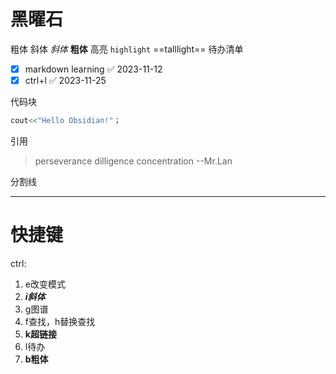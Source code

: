 # 黑曜石

粗体 斜体 *斜体*  **粗体**
高亮 `highlight`
==talllight==
待办清单
- [x] markdown learning ✅ 2023-11-12
- [x] ctrl+l ✅ 2023-11-25

代码块
```c++
cout<<"Hello Obsidian!"；
```
引用
>perseverance
>dilligence
>concentration
>--Mr.Lan

分割线
*********
# 快捷键
ctrl:
1. e改变模式
2. ***i斜体***
3. g图谱
4. f查找，h替换查找
5. **k超链接**
6. l待办
7. **b粗体**

